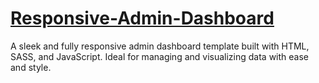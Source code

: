 # [Responsive-Admin-Dashboard](https://unbox-admin-dashboard-abhi.netlify.app/)
A sleek and fully responsive admin dashboard template built with HTML, SASS, and JavaScript. Ideal for managing and visualizing data with ease and style.
